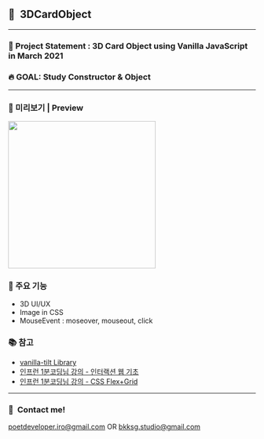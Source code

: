 ## :whale2:&nbsp;&nbsp;3DCardObject
---
### :dizzy:&nbsp;Project Statement : 3D Card Object using Vanilla JavaScript in March 2021
### :fire:&nbsp;GOAL: Study Constructor & Object 
---
### :monocle_face:&nbsp;미리보기 | Preview
<img src="https://user-images.githubusercontent.com/90435185/205424295-536fe433-d778-4ac0-91d8-6be79efea2fb.gif" height="300"/>


### :wrench:&nbsp;주요 기능
 * 3D UI/UX
 * Image in CSS
 * MouseEvent : moseover, mouseout, click
### :books: 참고 
* [vanilla-tilt Library](https://micku7zu.github.io/vanilla-tilt.js/)
* [인프런 1분코딩님 강의 - 인터랙션 웹 기초](https://www.inflearn.com/course/interactive_web/)
* [인프런 1분코딩님 강의 - CSS Flex+Grid](https://www.inflearn.com/course/css-flex-grid-%EC%A0%9C%EB%8C%80%EB%A1%9C-%EC%9D%B5%ED%9E%88%EA%B8%B0/)
---
### :calling:&nbsp;&nbsp;Contact me!
poetdeveloper.iro@gmail.com OR bkksg.studio@gmail.com
